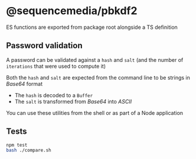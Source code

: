 # @sequencemedia/pbkdf2

ES functions are exported from package root alongside a TS definition

## Password validation

A password can be validated against a `hash` and `salt` (and the number of `iterations` that were used to compute it)

Both the `hash` and `salt` are expected from the command line to be strings in _Base64_ format

- The `hash` is decoded to a `Buffer`
- The `salt` is transformed from _Base64_ into _ASCII_

You can use these utilities from the shell or as part of a Node application

## Tests

```bash
npm test
bash ./compare.sh
```
